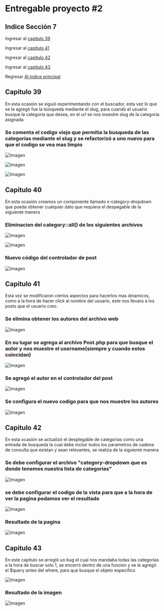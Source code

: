 # Entregable proyecto #2

## Indice Sección 7


 Ingresar al [capitulo 39](#capitulo-39)

 Ingresar al [capitulo 41](#capitulo-41)

 Ingresar al [capitulo 42](#capitulo-42)

 Ingresar al [capitulo 43](#capitulo-43)

 Regresar [Al indice principal](../README.md)



 ## Capitulo 39

 En esta ocasión se siguió experimentando con el buscador, esta vez lo que se le agregó fue la búsqueda mediante el slug, para cuando el usuario busque la categoría que desea, en el url se nos muestre slug de la categoría asignada

 ### Se comenta el codigo viejo que permitia la busqueda de las categorias mediante el slug y se refactorizó a uno nuevo para que el codigo se vea mas limpio

 ![Imagen](../Section7/images/video39/imagen1.PNG  "Código")

 ![Imagen](../Section7/images/video39/imagen2.PNG  "Código")

 ![Imagen](../Section7/images/video39/imagen3.PNG  "Código")


## Capitulo 40

En esta ocasión creamos un componente llamado x-category-dropdown que pueda obtener cualquier dato que requiera el despegable de la siguiente manera

### Eliminacion del category::all() de los siguientes archivos

![Imagen](../Section7/images/video40/imagen4.PNG  "Código")

![Imagen](../Section7/images/video40/imagen5.PNG  "Código")

### Nuevo código del controlador de post 

![Imagen](../Section7/images/video40/imagen6.PNG  "Código")


## Capitulo 41

Esta vez se modificaron ciertos aspectos para hacerlos mas dinamicos, como a la hora de hacer click al nombre del usuario, este nos llevara a los posts que el usuario creo.

### Se elimina obtener los autores del archivo web

![Imagen](../Section7/images/video41/imagen8.PNG  "Código")

### En su lugar se agrega al archivo Post.php para que busque el autor y nos muestre el username(siempre y cuando estos coincidan)

![Imagen](../Section7/images/video41/imagen9.PNG  "Código")

### Se agregó el autor en el controlador del post

![Imagen](../Section7/images/video41/imagen10.PNG  "Código")

### Se configura el nuevo codigo para que nos muestre los autores

![Imagen](../Section7/images/video41/imagen11.PNG  "Código")


## Capitulo 42

En esta ocasión se actualizó el desplegable de categorias como una entrada de busqueda la cual debe incluir todos los parametros de cadena de consulta que existan y sean relevantes, se realiza de la siguiente manera

### Se debe configurar el archivo "category-dropdown que es donde tenemos nuestra lista de categorias"
![Imagen](../Section7/images/video42/imagen12.PNG  "Código")

### se debe configurar el codigo de la vista para que a la hora de ver la pagina podamos ver el resultado
![Imagen](../Section7/images/video42/imagen13.PNG  "Código")


### Resultado de la pagina
![Imagen](../Section7/images/video42/imagen14.PNG  "Código")

## Capitulo 43

En este capitulo se arregló un bug el cual nos mandaba todas las categorias a la hora de buscar solo 1, se encerró dentro de una funcion y se le agregó el $query antes del where, para que busque el objeto especifico

![Imagen](../Section7/images/video43/imagen15.PNG  "Código")

### Resultado de la imagen
 
![Imagen](../Section7/images/video43/imagen16.PNG  "Código")

